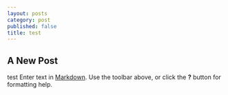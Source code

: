 ```yaml
---
layout: posts
category: post
published: false
title: test
---
```

## A New Post
test
Enter text in [Markdown](http://daringfireball.net/projects/markdown/). Use the toolbar above, or click the **?** button for formatting help.
